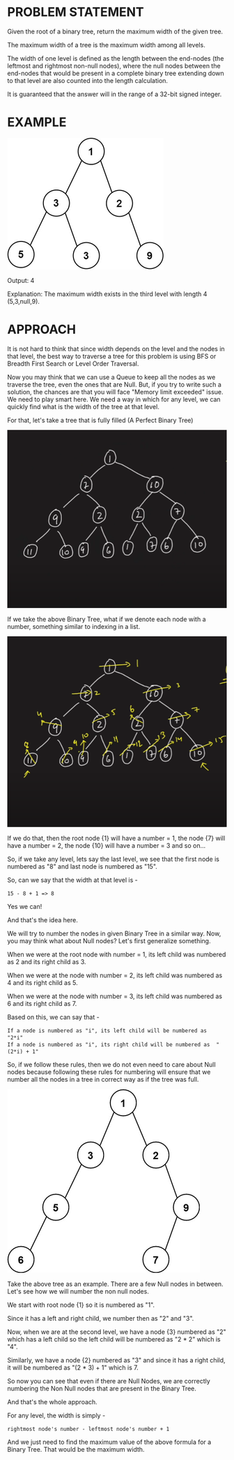 # PROBLEM STATEMENT

Given the root of a binary tree, return the maximum width of the given tree.

The maximum width of a tree is the maximum width among all levels.

The width of one level is defined as the length between the end-nodes (the leftmost and rightmost non-null nodes), where the null nodes between the end-nodes that would be present in a complete binary tree extending down to that level are also counted into the length calculation.

It is guaranteed that the answer will in the range of a 32-bit signed integer.

# EXAMPLE

![alt text](image.png)

Output: 4

Explanation: The maximum width exists in the third level with length 4 (5,3,null,9).

# APPROACH

It is not hard to think that since width depends on the level and the nodes in that level, the best way to traverse a tree for this problem is using BFS or Breadth First Search or Level Order Traversal.

Now you may think that we can use a Queue to keep all the nodes as we traverse the tree, even the ones that are Null. But, if you try to write such a solution, the chances are that you will face "Memory limit exceeded" issue. We need to play smart here. We need a way in which for any level, we can quickly find what is the width of the tree at that level.

For that, let's take a tree that is fully filled (A Perfect Binary Tree)

![alt text](image-1.png)

If we take the above Binary Tree, what if we denote each node with a number, something similar to indexing in a list.

![alt text](image-2.png)

If we do that, then the root node {1} will have a number = 1, the node {7} will have a number = 2, the node {10} will have a number = 3 and so on...

So, if we take any level, lets say the last level, we see that the first node is numbered as "8" and last node is numbered as "15". 

So, can we say that the width at that level is - 

    15 - 8 + 1 => 8

Yes we can!

And that's the idea here.

We will try to number the nodes in given Binary Tree in a similar way. Now, you may think what about Null nodes? Let's first generalize something.


When we were at the root node with number = 1, its left child was numbered as 2 and its right child as 3.

When we were at the node with number = 2, its left child was numbered as 4 and its right child as 5.

When we were at the node with number = 3, its left child was numbered as 6 and its right child as 7.

Based on this, we can say that -

    If a node is numbered as "i", its left child will be numbered as  "2*i"
    If a node is numbered as "i", its right child will be numbered as  "(2*i) + 1"

So, if we follow these rules, then we do not even need to care about Null nodes because following these rules for numbering will ensure that we number all the nodes in a tree in correct way as if the tree was full.

![alt text](image-3.png)

Take the above tree as an example. There are a few Null nodes in between. Let's see how we will number the non null nodes.

We start with root node {1} so it is numbered as "1".

Since it has a left and right child, we number then as "2" and "3".

Now, when we are at the second level, we have a node {3} numbered as "2" which has a left child so the left child will be numbered as "2 * 2" which is "4".

Similarly, we have a node {2} numbered as "3" and since it has a right child, it will be numbered as "(2 * 3) + 1" which is 7.

So now you can see that even if there are Null Nodes, we are correctly numbering the Non Null nodes that are present in the Binary Tree.

And that's the whole approach.

For any level, the width is simply - 

    rightmost node's number - leftmost node's number + 1

And we just need to find the maximum value of the above formula for a Binary Tree. That would be the maximum width.